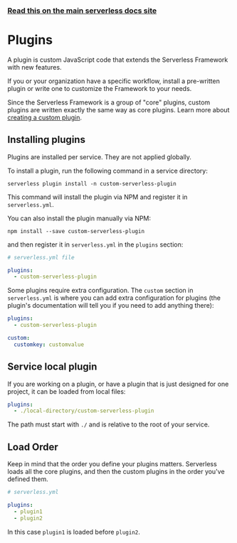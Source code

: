 <!--
title: Serverless Framework - Plugins
menuText: Plugins
menuOrder: 2
description: How to install plugins to customize the Serverless Framework
layout: Doc
-->

<!-- DOCS-SITE-LINK:START automatically generated  -->

### [Read this on the main serverless docs site](https://www.serverless.com/framework/docs/guides/plugins)

<!-- DOCS-SITE-LINK:END -->

# Plugins

A plugin is custom JavaScript code that extends the Serverless Framework with new features.

If you or your organization have a specific workflow, install a pre-written plugin or write one to customize the Framework to your needs.

Since the Serverless Framework is a group of "core" plugins, custom plugins are written exactly the same way as core plugins. Learn more about [creating a custom plugin](creating-plugins.md).

## Installing plugins

Plugins are installed per service. They are not applied globally.

To install a plugin, run the following command in a service directory:

```
serverless plugin install -n custom-serverless-plugin
```

This command will install the plugin via NPM and register it in `serverless.yml`.

You can also install the plugin manually via NPM:

```
npm install --save custom-serverless-plugin
```

and then register it in `serverless.yml` in the `plugins` section:

```yml
# serverless.yml file

plugins:
  - custom-serverless-plugin
```

Some plugins require extra configuration. The `custom` section in `serverless.yml` is where you can add extra configuration for plugins (the plugin's documentation will tell you if you need to add anything there):

```yml
plugins:
  - custom-serverless-plugin

custom:
  customkey: customvalue
```

## Service local plugin

If you are working on a plugin, or have a plugin that is just designed for one project, it can be loaded from local files:

```yml
plugins:
  - ./local-directory/custom-serverless-plugin
```

The path must start with `./` and is relative to the root of your service.

## Load Order

Keep in mind that the order you define your plugins matters. Serverless loads all the core plugins, and then the custom plugins in the order you've defined them.

```yml
# serverless.yml

plugins:
  - plugin1
  - plugin2
```

In this case `plugin1` is loaded before `plugin2`.

